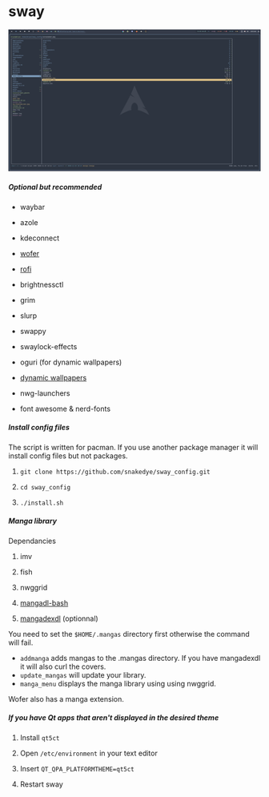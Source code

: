 # sway

![rice](screenshot.png)

##### Optional but recommended

- waybar

- azole

- kdeconnect

- [wofer](https://gitlab.com/snakedye/wofer)

- <a href="https://aur.archlinux.org/packages/rofi-lbonn-wayland-git/">rofi</a>

- brightnessctl

- grim

- slurp

- swappy

- swaylock-effects

- oguri (for dynamic wallpapers)

- <a href="https://github.com/adi1090x/dynamic-wallpaper">dynamic wallpapers</a>

- nwg-launchers

- font awesome & nerd-fonts

##### Install config files

The script is written for pacman. If you use another package manager it will install config files but not packages.

1. `git clone https://github.com/snakedye/sway_config.git`

2. `cd sway_config`

3. `./install.sh`

##### Manga library

Dependancies

1. imv

2. fish

3. nwggrid

4. [mangadl-bash](https://github.com/Akianonymus/mangadl-bash)

5. [mangadexdl](https://github.com/frozenpandaman/mangadex-dl) (optionnal)

You need to set the `$HOME/.mangas` directory first otherwise the command will fail.

- `addmanga` adds mangas to the .mangas directory. If you have mangadexdl it will also curl the covers.
- `update_mangas` will update your library.
- `manga_menu` displays the manga library using using nwggrid.

Wofer also has a manga extension.

##### If you have Qt apps that aren't displayed in the desired theme

1. Install `qt5ct`

2. Open `/etc/environment` in your text editor

3. Insert `QT_QPA_PLATFORMTHEME=qt5ct`

4. Restart sway
